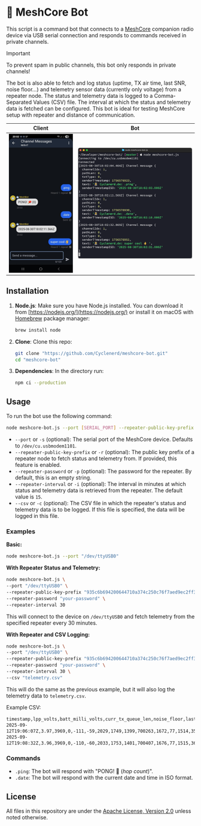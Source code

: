 # 🤖 MeshCore Bot

This script is a command bot that connects to a [MeshCore](https://github.com/meshcore-dev/MeshCore) companion radio device via USB serial connection and responds to commands received in private channels.

> [!IMPORTANT]
> To prevent spam in public channels, this bot only responds in private channels!

The bot is also able to fetch and log status (uptime, TX air time, last SNR, noise floor...) and telemetry sensor data (currently only voltage) from a repeater node.
The status and telemetry data is logged to a Comma-Separated Values (CSV) file.
The interval at which the status and telemetry data is fetched can be configured.
This bot is ideal for testing MeshCore setup with repeater and distance of communication.

| Client | Bot |
|--------|-----|
| ![Screenshot: Client](https://github.com/Cyclenerd/meshcore-bot/raw/master/img/screenshot-client.jpg) | ![Screenshot: Bot Log](https://github.com/Cyclenerd/meshcore-bot/raw/master/img/screenshot-bot.png) |

## Installation

1.  **Node.js**: Make sure you have Node.js installed. You can download it from [https://nodejs.org/](https://nodejs.org/) or install it on macOS with [Homebrew](https://brew.sh/) package manager:

    ```bash
    brew install node
    ```

1.  **Clone**: Clone this repo:

    ```bash
    git clone "https://github.com/Cyclenerd/meshcore-bot.git"
    cd "meshcore-bot"
    ```

1.  **Dependencies**: In the directory run:

    ```bash
    npm ci --production
    ```

## Usage

To run the bot use the following command:

```bash
node meshcore-bot.js --port [SERIAL_PORT] --repeater-public-key-prefix [REPEATER_PUBLIC_KEY_PREFIX] --repeater-password [REPEATER_PASSWORD] --repeater-interval [TELEMETRY_INTERVAL_MINUTES] --csv [CSV_FILE]
```

-   `--port` or `-s` (optional): The serial port of the MeshCore device. Defaults to `/dev/cu.usbmodem1101`.
-   `--repeater-public-key-prefix` or `-r` (optional): The public key prefix of a repeater node to fetch status and telemetry from. If provided, this feature is enabled.
-   `--repeater-password` or `-p` (optional): The password for the repeater. By default, this is an empty string.
-   `--repeater-interval` or `-i` (optional): The interval in minutes at which status and telemetry data is retrieved from the repeater. The default value is `15`.
-   `--csv` or `-c` (optional): The CSV file in which the repeater's status and telemetry data is to be logged. If this file is specified, the data will be logged in this file.

### Examples

**Basic:**

```bash
node meshcore-bot.js --port "/dev/ttyUSB0"
```

**With Repeater Status and Telemetry:**

```bash
node meshcore-bot.js \
--port "/dev/ttyUSB0" \
--repeater-public-key-prefix "935c6b694200644710a374c250c76f7aed9ec2ff3e60261447d4eda7c246ce5d" \
--repeater-password "your-password" \
--repeater-interval 30
```
This will connect to the device on `/dev/ttyUSB0` and fetch telemetry from the specified repeater every 30 minutes.

**With Repeater and CSV Logging:**

```bash
node meshcore-bot.js \
--port "/dev/ttyUSB0" \
--repeater-public-key-prefix "935c6b694200644710a374c250c76f7aed9ec2ff3e60261447d4eda7c246ce5d" \
--repeater-password "your-password" \
--repeater-interval 30 \
--csv "telemetry.csv"
```

This will do the same as the previous example, but it will also log the telemetry data to `telemetry.csv`.

Example CSV:

```csv
timestamp,lpp_volts,batt_milli_volts,curr_tx_queue_len,noise_floor,last_rssi,n_packets_recv,n_packets_sent,total_air_time_secs,total_up_time_secs,n_sent_flood,n_sent_direct,n_recv_flood,n_recv_direct,err_events,last_snr,n_direct_dups,n_flood_dups
2025-09-12T19:06:07Z,3.97,3969,0,-111,-59,2029,1749,1399,700263,1672,77,1514,359,0,28,0,98
2025-09-12T19:08:32Z,3.96,3969,0,-110,-60,2033,1753,1401,700407,1676,77,1515,362,0,28,0,98
```

### Commands

-   `.ping`: The bot will respond with "PONG! 🏓 (*hop count*)".
-   `.date`: The bot will respond with the current date and time in ISO format.

## License

All files in this repository are under the [Apache License, Version 2.0](https://github.com/Cyclenerd/meshcore-bot/blob/master/LICENSE) unless noted otherwise.
